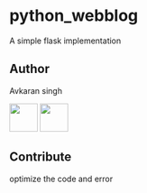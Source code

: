 # python_webblog
A simple flask implementation

## Author

Avkaran singh

[<img src="https://image.flaticon.com/icons/svg/34/34238.svg" width="50" padding="10">](https://twitter.com/avsingh07492100)
[<img src="https://upload.wikimedia.org/wikipedia/commons/9/91/Octicons-mark-github.svg" width="50" padding="10">](https://github.com/avsingh999)

## Contribute

optimize the code and error
